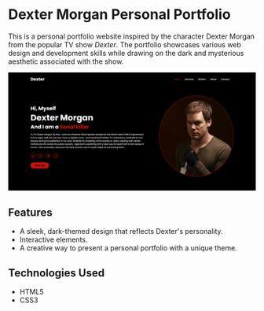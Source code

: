 # Dexter Morgan Personal Portfolio

This is a personal portfolio website inspired by the character Dexter Morgan from the popular TV show *Dexter*. The portfolio showcases various web design and development skills while drawing on the dark and mysterious aesthetic associated with the show.

![My Screenshot](images/priview.png)

## Features
- A sleek, dark-themed design that reflects Dexter's personality.
- Interactive elements.
- A creative way to present a personal portfolio with a unique theme.

## Technologies Used
- HTML5
- CSS3

